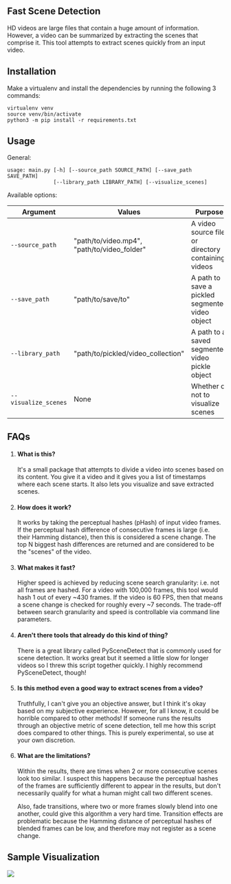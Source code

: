 Fast Scene Detection
--------------------

HD videos are large files that contain a huge amount of information. However, a video can be summarized by extracting
the scenes that comprise it. This tool attempts to extract scenes quickly from an input video.


Installation
------------

Make a virtualenv and install the dependencies by running the following 3 commands:

```
virtualenv venv
source venv/bin/activate
python3 -m pip install -r requirements.txt
```


Usage
-----

General:

```
usage: main.py [-h] [--source_path SOURCE_PATH] [--save_path SAVE_PATH]
               [--library_path LIBRARY_PATH] [--visualize_scenes]            
```

Available options:

| Argument            | Values                                       | Purpose                                            |
|---------------------|----------------------------------------------|----------------------------------------------------|
|`--source_path`      | "path/to/video.mp4", "path/to/video_folder"  | A video source file or directory containing videos |        
|`--save_path`        | "path/to/save/to"                            | A path to save a pickled segmented video object    |
|`--library_path`     | "path/to/pickled/video_collection"           | A path to a saved segmented video pickle object    |
|`--visualize_scenes` | None                                         | Whether or not to visualize scenes                 |


FAQs
---

1. #### What is this?

    It's a small package that attempts to divide a video into scenes based on its content. You give it a video and it
gives you a list of timestamps where each scene starts. It also lets you visualize and save extracted scenes.

2. #### How does it work?

   It works by taking the perceptual hashes (pHash) of input video frames.
If the perceptual hash difference of consecutive frames is large (i.e. their Hamming distance), then this is considered
a scene change. The top N biggest hash differences are returned and are considered to be the "scenes" of the video.

3. #### What makes it fast?

   Higher speed is achieved by reducing scene search granularity: i.e. not all frames are hashed. For a video with 100,000 
frames, this tool would hash 1 out of every ~430 frames. If the video is 60 FPS, then that means a scene change is 
checked for roughly every ~7 seconds. The trade-off between search granularity and speed is controllable via command 
line parameters.

4. #### Aren't there tools that already do this kind of thing?

   There is a great library called PySceneDetect that is commonly used for scene detection. It works great but it seemed a
little slow for longer videos so I threw this script together quickly. I highly recommend PySceneDetect, though! 

5. #### Is this method even a good way to extract scenes from a video?

   Truthfully, I can't give you an objective answer, but I think it's okay based on my subjective experience. 
However, for all I know, it could be horrible compared to other methods! If someone runs the results through an 
objective metric of scene detection, tell me how this script does compared to other things. This is purely experimental,
so use at your own discretion.

6. #### What are the limitations?

   Within the results, there are times when 2 or more consecutive scenes look too similar. I suspect this happens 
because the perceptual hashes of the frames are sufficiently different to appear in the results, but don't necessarily 
qualify for what a human might call two different scenes.

   Also, fade transitions, where two or more frames slowly blend into one another, could give this algorithm a very hard
time. Transition effects are problematic because the Hamming distance of perceptual hashes of blended frames can be
low, and therefore may not register as a scene change. 


Sample Visualization 
--------------------

![](https://i.imgur.com/R1ZNw1p.jpg)
